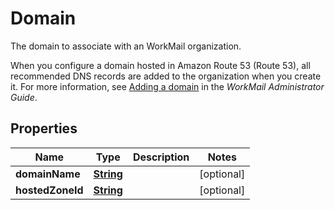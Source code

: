 

# Domain

<p>The domain to associate with an WorkMail organization.</p> <p>When you configure a domain hosted in Amazon Route 53 (Route 53), all recommended DNS records are added to the organization when you create it. For more information, see <a href=\"https://docs.aws.amazon.com/workmail/latest/adminguide/add_domain.html\">Adding a domain</a> in the <i>WorkMail Administrator Guide</i>.</p>

## Properties

| Name | Type | Description | Notes |
|------------ | ------------- | ------------- | -------------|
|**domainName** | [**String**](String.md) |  |  [optional] |
|**hostedZoneId** | [**String**](String.md) |  |  [optional] |



